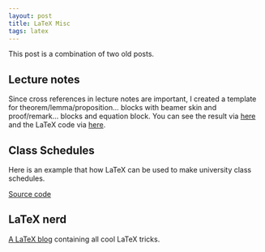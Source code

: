 ```yaml
---
layout: post
title: LaTeX Misc
tags: latex
---
```

This post is a combination of two old posts.

## Lecture notes
Since cross references in lecture notes are important, I created a template for theorem/lemma/proposition... blocks with beamer skin and proof/remark... blocks and equation block. You can see the result via [here](/pdfs/template.pdf) and the LaTeX code via [here](https://github.com/Sibelius-6/class-note-template).

## Class Schedules
Here is an example that how LaTeX can be used to make university class schedules.

[Source code](https://github.com/Sibelius-6/csmo2tex)

## LaTeX nerd
[A LaTeX blog](https://latex.sibeliusp.com/) containing all cool LaTeX tricks.